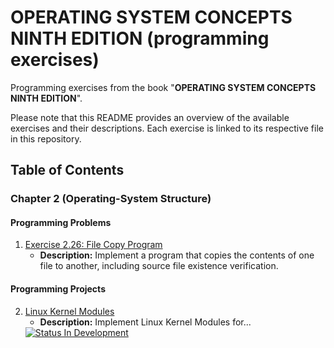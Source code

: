 # **OPERATING SYSTEM CONCEPTS NINTH EDITION (programming exercises)**

Programming exercises from the book "**OPERATING SYSTEM CONCEPTS NINTH EDITION**". 

Please note that this README provides an overview of the available exercises and their descriptions. Each exercise is linked to its respective file in this repository.

## Table of Contents

### Chapter 2 (Operating-System Structure)

#### Programming Problems

1. [Exercise 2.26: File Copy Program](2.26)  
   - **Description:** Implement a program that copies the contents of one file to another, including source file existence verification.

#### Programming Projects
2. [Linux Kernel Modules](#) 
   - **Description:** Implement Linux Kernel Modules for...
   <a href="#">
     <img src="https://img.shields.io/badge/Status-In%20Development-red?style=for-the-badge" alt="Status In Development">
   </a>
